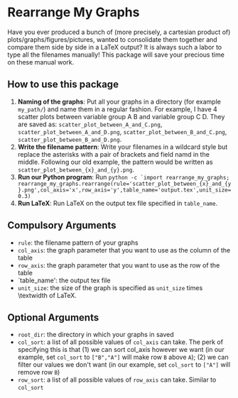 # Rearrange My Graphs
Have you ever produced a bunch of (more precisely, a cartesian product of) plots/graphs/figures/pictures, wanted to consolidate them together and compare them side by side in a LaTeX output? It is always such a labor to type all the filenames manually! This package will save your precious time on these manual work.

## How to use this package
1. **Naming of the graphs**: Put all your graphs in a directory (for example `my_path/`) and name them in a regular fashion. For example, I have 4 scatter plots between variable group A B and variable group C D. They are saved as: `scatter_plot_between_A_and_C.png`, `scatter_plot_between_A_and_D.png`, `scatter_plot_between_B_and_C.png`, `scatter_plot_between_B_and_D.png`. 
2. **Write the filename pattern**: Write your filenames in a wildcard style but replace the asterisks with a pair of brackets and field namd in the middle. Following our old example, the pattern would be written as `scatter_plot_between_{x}_and_{y}.png`.
3. **Run our Python program**: Run ```python -c `import rearrange_my_graphs; rearrange_my_graphs.rearrange(rule='scatter_plot_between_{x}_and_{y}.png',col_axis='x',row_axis='y',table_name='output.tex',unit_size=0.3)```
4. **Run LaTeX**: Run LaTeX on the output tex file specified in `table_name`.

## Compulsory Arguments
- `rule`: the filename pattern of your graphs
- `col_axis`: the graph parameter that you want to use as the column of the table
- `row_axis`: the graph parameter that you want to use as the row of the table
- `table_name': the output tex file
- `unit_size`: the size of the graph is specified as `unit_size` times \textwidth of LaTeX.

## Optional Arguments
- `root_dir`: the directory in which your graphs in saved
- `col_sort`: a list of all possible values of `col_axis` can take. The perk of specifying this is that (1) we can sort col_axis however we want (in our example, set `col_sort` to `["B","A"]` will make row `B` above `A`); (2) we can filter our values we don't want (in our example, set `col_sort` to `["A"]` will remove row `B`)
- `row_sort`: a list of all possible values of `row_axis` can take. Similar to `col_sort`
